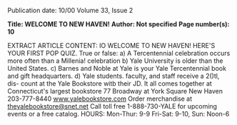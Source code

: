 Publication date: 10/00
Volume 33, Issue 2

**Title: WELCOME TO NEW HAVEN!**
**Author: Not specified**
**Page number(s): 10**

EXTRACT ARTICLE CONTENT:
IO 
WELCOME TO 
NEW HAVEN! 
HERE'S YOUR 
FIRST POP QUIZ. 
True or false: 
a) A Tercentennial celebration occurs more often than a 
Millenia! celebration 
b) Yale University is older than the United States. 
c) Barnes and Noble at Yale is your Yale Tercentennial 
book and gift headquarters. 
d) Yale students. faculty, and staff receive a 2()tl, dis-
count at the Yale Bookstore witb their JD. 
It all comes together 
at Connecticut's largest bookstore 
77 Broadway at York Square 
New Haven 
203-777-8440 
www.yalebookstore.com 
Order merchandise at theyalebookstore@snet.net 
Call toll free 1-888-730-YALE 
for upcoming events or a free catalog. 
HOURS: Mon-Thur: 9-9 
Fri-Sat: 9-10, Sun: Noon-6
